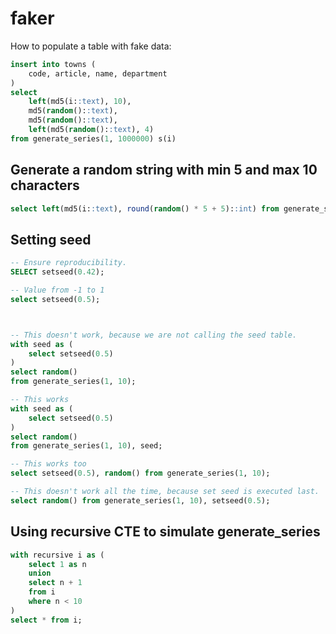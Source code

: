 # faker

How to populate	a table with fake data:

```sql
insert into towns (
    code, article, name, department
)
select
    left(md5(i::text), 10),
    md5(random()::text),
    md5(random()::text),
    left(md5(random()::text), 4)
from generate_series(1, 1000000) s(i)
```

## Generate a random string with min 5 and max 10 characters

```sql
select left(md5(i::text), round(random() * 5 + 5)::int) from generate_series(1, 100) i;
```

## Setting seed

```sql
-- Ensure reproducibility.
SELECT setseed(0.42);
```

```sql
-- Value from -1 to 1
select setseed(0.5);



-- This doesn't work, because we are not calling the seed table.
with seed as (
	select setseed(0.5)
)
select random()
from generate_series(1, 10);

-- This works
with seed as (
	select setseed(0.5)
)
select random()
from generate_series(1, 10), seed;

-- This works too
select setseed(0.5), random() from generate_series(1, 10);

-- This doesn't work all the time, because set seed is executed last.
select random() from generate_series(1, 10), setseed(0.5);
```

## Using recursive CTE to simulate generate_series

```sql
with recursive i as (
	select 1 as n
	union
	select n + 1
	from i
	where n < 10
)
select * from i;
```
